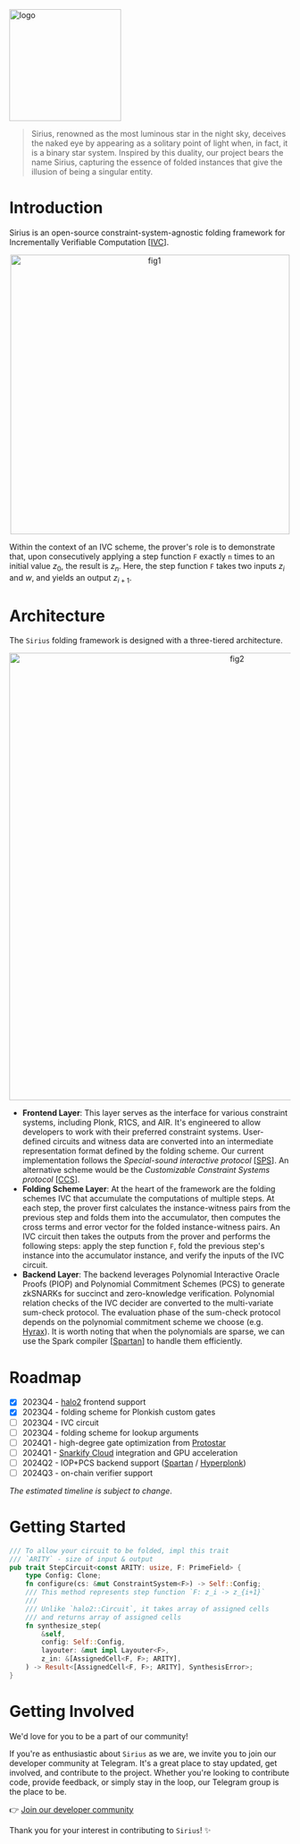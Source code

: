 <img width="200" alt="logo" src="https://github.com/snarkify/sirius/assets/3767044/6afd527d-1ff3-4a1f-886a-071060121c91">

> Sirius, renowned as the most luminous star in the night sky,
> deceives the naked eye by appearing as a solitary point of light when,
> in fact, it is a binary star system. Inspired by this duality,
> our project bears the name Sirius, capturing the essence of folded instances
> that give the illusion of being a singular entity.

# Introduction

Sirius is an open-source constraint-system-agnostic folding framework for Incrementally Verifiable Computation [[IVC](https://iacr.org/archive/tcc2008/49480001/49480001.pdf)]. 

<p align="center">
<img width="500" alt="fig1" src="https://github.com/snarkify/sirius/assets/3767044/5adba269-ec82-45e2-9b05-427a05104553">
</p>


Within the context of an IVC scheme, the prover's role is to demonstrate that, upon consecutively applying a step function `F` exactly `n` times to an initial value $z_0$, the result is $z_n$. Here, the step function `F` takes two inputs $z_i$ and $w$, and yields an output $z_{i+1}$.

# Architecture

The `Sirius` folding framework is designed with a three-tiered architecture.

<p align="center">
<img width="800" alt="fig2" src="https://github.com/snarkify/sirius/assets/3767044/12cdcff5-7e7e-4b1d-82ed-1aa690e5624f">
</p>

- **Frontend Layer**: This layer serves as the interface for various constraint systems, including Plonk, R1CS, and AIR. It's engineered to allow developers to work with their preferred constraint systems. User-defined circuits and witness data are converted into an intermediate representation format defined by the folding scheme. Our current implementation follows the _Special-sound interactive protocol_ [[SPS](https://eprint.iacr.org/2023/620)]. An alternative scheme would be the _Customizable Constraint Systems protocol_ [[CCS](https://eprint.iacr.org/2023/552)]. 
- **Folding Scheme Layer**: At the heart of the framework are the folding schemes IVC that accumulate the computations of multiple steps. At each step, the prover first calculates the instance-witness pairs from the previous step and folds them into the accumulator, then computes the cross terms and error vector for the folded instance-witness pairs. An IVC circuit then takes the outputs from the prover and performs the following steps: apply the step function `F`, fold the previous step's instance into the accumulator instance, and verify the inputs of the IVC circuit.
- **Backend Layer**: The backend leverages Polynomial Interactive Oracle Proofs (PIOP) and Polynomial Commitment Schemes (PCS) to generate zkSNARKs for succinct and zero-knowledge verification. Polynomial relation checks of the IVC decider are converted to the multi-variate sum-check protocol. The evaluation phase of the sum-check protocol depends on the polynomial commitment scheme we choose (e.g. [Hyrax](https://eprint.iacr.org/2017/1132.pdf)). It is worth noting that when the polynomials are sparse, we can use the Spark compiler [[Spartan](https://eprint.iacr.org/2019/550)] to handle them efficiently. 

# Roadmap
- [x] 2023Q4 - [halo2](https://github.com/privacy-scaling-explorations/halo2) frontend support
- [x] 2023Q4 - folding scheme for Plonkish custom gates
- [ ] 2023Q4 - IVC circuit
- [ ] 2023Q4 - folding scheme for lookup arguments
- [ ] 2024Q1 - high-degree gate optimization from [Protostar](https://eprint.iacr.org/2023/620)
- [ ] 2024Q1 - [Snarkify Cloud](https://cloud.snarkify.io/) integration and GPU acceleration
- [ ] 2024Q2 - IOP+PCS backend support ([Spartan](https://eprint.iacr.org/2019/550) / [Hyperplonk](https://eprint.iacr.org/2022/1355))
- [ ] 2024Q3 - on-chain verifier support

_The estimated timeline is subject to change_.

# Getting Started
```rust
/// To allow your circuit to be folded, impl this trait
/// `ARITY` - size of input & output
pub trait StepCircuit<const ARITY: usize, F: PrimeField> {
    type Config: Clone;
    fn configure(cs: &mut ConstraintSystem<F>) -> Self::Config;
    /// This method represents step function `F: z_i -> z_{i+1}`
    ///
    /// Unlike `halo2::Circuit`, it takes array of assigned cells
    /// and returns array of assigned cells
    fn synthesize_step(
        &self,
        config: Self::Config,
        layouter: &mut impl Layouter<F>,
        z_in: &[AssignedCell<F, F>; ARITY],
    ) -> Result<[AssignedCell<F, F>; ARITY], SynthesisError>;
}
``` 

# Getting Involved

We'd love for you to be a part of our community!

If you're as enthusiastic about `Sirius` as we are, we invite you to join our developer community at Telegram. It's a great place to stay updated, get involved, and contribute to the project. Whether you're looking to contribute code, provide feedback, or simply stay in the loop, our Telegram group is the place to be.

:point_right: [Join our developer community](https://t.me/+oQ04SUgs6KMyMzlh)

Thank you for your interest in contributing to `Sirius`! :sparkles:

